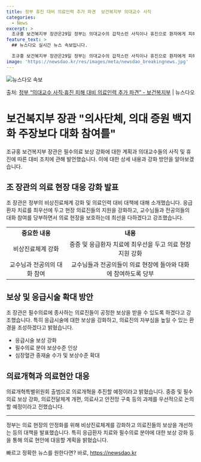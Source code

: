 ```yaml
---
title: 정부 휴진 대비 의료인력 추가 파견  보건복지부 의대교수 사직
categories:
  - News
excerpt: >
  조규홍 보건복지부 장관은29일 정부는 의대교수의 갑작스런 사직이나 휴진으로 환자에게 피해가 발생하지 않도록 …
feature_text: >
  ## 뉴스다오 실시간 뉴스 속보입니다.

  조규홍 보건복지부 장관은29일 정부는 의대교수의 갑작스런 사직이나 휴진으로 환자에게 피해가 발생하지 않도록 …
image: 'https://newsdao.kr/res/images/meta/newsdao_breakingnews.jpg'
---
```


![뉴스다오 속보](https://newsdao.kr/res/images/meta/newsdao_breakingnews.jpg)

<p>출처: <a href="https://newsdao.kr/3692" rel="dofollow">정부 “의대교수 사직·휴진 피해 대비 의료인력 추가 파견”   - 보건복지부</a> | 뉴스다오</p>

<h1>보건복지부 장관 "의사단체, 의대 증원 백지화 주장보다 대화 참여를"</h1>
<p data-ke-size="size16">조규홍 보건복지부 장관은 필수의료 보상 강화에 대한 계획과 의대교수들의 사직 및 휴진에 따른 대비 조치에 관해 발언했습니다. 이에 대한 상세 내용과 강화 방안을 알아보겠습니다.</p>

<h2 data-ke-size="size26">조 장관의 의료 현장 대응 강화 발표</h2>
<p data-ke-size="size16">조 장관은 정부의 비상진료체계 강화 및 의료인력 대비 대책에 대해 소개했습니다. 응급환자 치료를 최우선에 두고 현장 의료진들의 지원을 강화하고, 교수님들과 전공의들의 대화 참여를 당부하면서 의료 현장을 보호하는데 최선을 다하겠다고 강조했습니다.</p>

<table>
  <tr>
    <td style="text-align: center; height: 17px;"><b>중요한 내용</b></td>
    <td style="text-align: center; height: 17px;"><b>내용</b></td>
  </tr>
  <tr>
    <td style="text-align: center; height: 17px;">비상진료체계 강화</td>
    <td style="text-align: center; height: 17px;">중증 및 응급환자 치료에 최우선을 두고 의료 현장 지원 강화</td>
  </tr>
  <tr>
    <td style="text-align: center; height: 17px;">교수님과 전공의의 대화 참여</td>
    <td style="text-align: center; height: 17px;">교수님들과 전공의들이 의료 현장에 돌아와 대화에 참여하도록 당부</td>
  </tr>
</table>

<h2 data-ke-size="size26">보상 및 응급시술 확대 방안</h2>
<p data-ke-size="size16">조 장관은 필수의료에 종사하는 의료진들이 공정한 보상을 받을 수 있도록 하겠다고 강조했습니다. 특히 응급시술에 대한 보상을 강화하고, 의료진의 자부심을 높일 수 있는 환경을 조성하겠다고 밝혔습니다.</p>

<ul>
  <li>응급시술 보상 강화</li>
  <li>필수의료 분야 보상수준 인상</li>
  <li>심장혈관 중재술 수가 및 보상수준 확대</li>
</ul>

<h2 data-ke-size="size26">의료개혁과 의료현안 대응</h2>
<p data-ke-size="size16">의료개혁특별위원회 출범으로 의료개혁을 추진할 예정이라고 밝혔습니다. 중증 및 필수의료 보상 강화, 의료전달체계 개편, 의료사고 안전망 구축 등의 과제를 우선적으로 논의할 예정이라고 전했습니다.</p>

<hr>

<p data-ke-size="size16">정부는 의료 현장의 안정화를 위해 비상진료체계를 강화하고 의료진들의 보상을 개선하는 등의 대책을 발표했습니다. 특히 응급환자 치료와 필수의료 분야에 대한 보상 강화 등을 통해 의료 현안에 대응할 계획을 밝혔습니다.</p> 

빠르고 정확한 뉴스를 원한다면? 바로, <a href="https://newsdao.kr" rel="dofollow">https://newsdao.kr</a>


